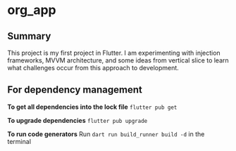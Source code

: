 # org_app


## Summary

This project is my first project in Flutter. I am experimenting with injection frameworks, MVVM architecture,
and some ideas from vertical slice to learn what challenges occur from this approach to development.

## For dependency management

**To get all dependencies into the lock file**
`flutter pub get`

**To upgrade dependencies**
`flutter pub upgrade`

**To run code generators**
Run `dart run build_runner build -d` in the terminal


